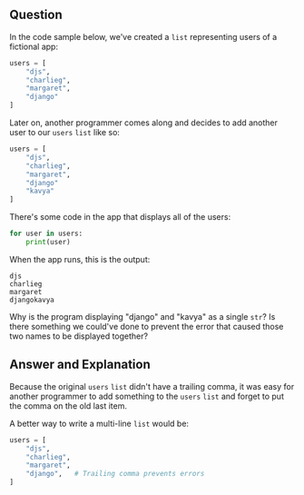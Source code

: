 ## Question

In the code sample below, we've created a `list` representing users of a fictional app:

```python
users = [
    "djs",
    "charlieg",
    "margaret",
    "django"
]
```

Later on, another programmer comes along and decides to add another user to our `users` `list` like so:

```python
users = [
    "djs",
    "charlieg",
    "margaret",
    "django"
    "kavya"
]
```

There's some code in the app that displays all of the users:

```python
for user in users:
    print(user)
```

When the app runs, this is the output:

```text
djs
charlieg
margaret
djangokavya
```

Why is the program displaying "django" and "kavya" as a single `str`? Is there something we could've done to prevent the error that caused those two names to be displayed together?

## Answer and Explanation

Because the original `users` `list` didn't have a trailing comma, it was easy for another programmer to add something to the `users` `list` and forget to put the comma on the old last item.

A better way to write a multi-line `list` would be:

```python
users = [
    "djs",
    "charlieg",
    "margaret",
    "django",   # Trailing comma prevents errors
]
```
